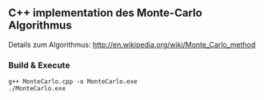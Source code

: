 ## C++ implementation des Monte-Carlo Algorithmus

Details zum Algorithmus: http://en.wikipedia.org/wiki/Monte_Carlo_method

### Build & Execute

```shell
g++ MonteCarlo.cpp -o MonteCarlo.exe
./MonteCarlo.exe
```
